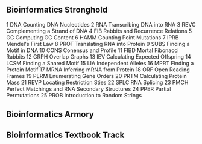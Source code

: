 
## Bioinformatics Stronghold

1    DNA    Counting DNA Nucleotides
2    RNA    Transcribing DNA into RNA
3    REVC   Complementing a Strand of DNA
4    FIB    Rabbits and Recurrence Relations
5    GC     Computing GC Content
6    HAMM   Counting Point Mutations
7    IPRB   Mendel's First Law
8    PROT   Translating RNA into Protein
9    SUBS   Finding a Motif in DNA
10   CONS   Conensus and Profile
11   FIBD   Mortal Fibonacci Rabbits
12   GRPH   Overlap Graphs
13   IEV    Calculating Expected Offspring
14   LCSM   Finding a Shared Motif
15   LIA    Independent Alleles
16   MPRT   Finding a Protein Motif
17   MRNA   Inferring mRNA from Protein
18   ORF    Open Reading Frames
19   PERM   Enumerating Gene Orders
20   PRTM   Calculating Protein Mass
21   REVP   Locating Restriction Sties
22   SPLC   RNA Splicing
23   PMCH   Perfect Matchings and RNA Secondary Structures
24   PPER    Partial Permutations
25   PROB    Introduction to Random Strings

## Bioinformatics Armory


## Bioinformatics Textbook Track
